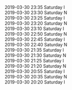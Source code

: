 2019-03-30 23:35 Saturday  I  
2019-03-30 23:30 Saturday  N  
2019-03-30 23:25 Saturday  I  
2019-03-30 23:20 Saturday  N  
2019-03-30 23:10 Saturday  I  
2019-03-30 22:50 Saturday  N  
2019-03-30 22:45 Saturday  I  
2019-03-30 22:40 Saturday  N  
2019-03-30 21:35 Saturday  I  
2019-03-30 21:30 Saturday  N  
2019-03-30 21:25 Saturday  I  
2019-03-30 21:20 Saturday  N  
2019-03-30 20:55 Saturday  I  
2019-03-30 20:35 Saturday  N  
2019-03-30 20:20 Saturday  I  
